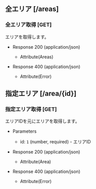 ## 全エリア [/areas]
### 全エリア取得 [GET]
エリアを取得します。  

+ Response 200 (application/json)
	+ Attribute(Areas)
		
+ Response 400 (application/json)
	+ Attribute(Error)

## 指定エリア [/area/{id}] 
### 指定エリア取得 [GET]
エリアIDを元にエリアを取得します。

+ Parameters
	+ id: `1` (number, required) - エリアID

+ Response 200 (application/json)
	+ Attribute(Area)
		
+ Response 400 (application/json)
	+ Attribute(Error)


